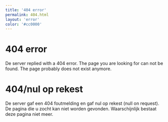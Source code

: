 ```yaml
---
title: '404 error'
permalink: 404.html
layout: 'error'
color: '#cc0000'
---
```


<h1 class="english">404 error</h1>
<p class="english">De server replied with a 404 error. The page you are looking for can not be found. The page probably does not exist anymore.</p>
<h1 class="nederlands">404/nul op rekest</h1>
<p class="nederlands">De server gaf een 404 foutmelding en gaf nul op rekest (null on request). De pagina die u zocht kan niet worden gevonden. Waarschijnlijk bestaat deze pagina niet meer.</p>